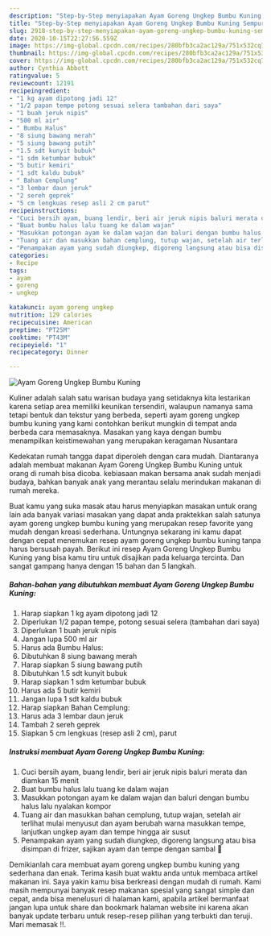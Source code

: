 ```yaml
---
description: "Step-by-Step menyiapakan Ayam Goreng Ungkep Bumbu Kuning Sempurna"
title: "Step-by-Step menyiapakan Ayam Goreng Ungkep Bumbu Kuning Sempurna"
slug: 2918-step-by-step-menyiapakan-ayam-goreng-ungkep-bumbu-kuning-sempurna
date: 2020-10-15T22:27:56.559Z
image: https://img-global.cpcdn.com/recipes/280bfb3ca2ac129a/751x532cq70/ayam-goreng-ungkep-bumbu-kuning-foto-resep-utama.jpg
thumbnail: https://img-global.cpcdn.com/recipes/280bfb3ca2ac129a/751x532cq70/ayam-goreng-ungkep-bumbu-kuning-foto-resep-utama.jpg
cover: https://img-global.cpcdn.com/recipes/280bfb3ca2ac129a/751x532cq70/ayam-goreng-ungkep-bumbu-kuning-foto-resep-utama.jpg
author: Cynthia Abbott
ratingvalue: 5
reviewcount: 12191
recipeingredient:
- "1 kg ayam dipotong jadi 12"
- "1/2 papan tempe potong sesuai selera tambahan dari saya"
- "1 buah jeruk nipis"
- "500 ml air"
- " Bumbu Halus"
- "8 siung bawang merah"
- "5 siung bawang putih"
- "1.5 sdt kunyit bubuk"
- "1 sdm ketumbar bubuk"
- "5 butir kemiri"
- "1 sdt kaldu bubuk"
- " Bahan Cemplung"
- "3 lembar daun jeruk"
- "2 sereh geprek"
- "5 cm lengkuas resep asli 2 cm parut"
recipeinstructions:
- "Cuci bersih ayam, buang lendir, beri air jeruk nipis baluri merata dan diamkan 15 menit"
- "Buat bumbu halus lalu tuang ke dalam wajan"
- "Masukkan potongan ayam ke dalam wajan dan baluri dengan bumbu halus lalu nyalakan kompor"
- "Tuang air dan masukkan bahan cemplung, tutup wajan, setelah air terlihat mulai menyusut dan ayam berubah warna masukkan tempe, lanjutkan ungkep ayam dan tempe hingga air susut"
- "Penampakan ayam yang sudah diungkep, digoreng langsung atau bisa disimpan di frizer, sajikan ayam dan tempe dengan sambal 🤗"
categories:
- Recipe
tags:
- ayam
- goreng
- ungkep

katakunci: ayam goreng ungkep 
nutrition: 129 calories
recipecuisine: American
preptime: "PT25M"
cooktime: "PT43M"
recipeyield: "1"
recipecategory: Dinner

---
```



![Ayam Goreng Ungkep Bumbu Kuning](https://img-global.cpcdn.com/recipes/280bfb3ca2ac129a/751x532cq70/ayam-goreng-ungkep-bumbu-kuning-foto-resep-utama.jpg)

Kuliner adalah salah satu warisan budaya yang setidaknya kita lestarikan karena setiap area memiliki keunikan tersendiri, walaupun namanya sama tetapi bentuk dan tekstur yang berbeda, seperti ayam goreng ungkep bumbu kuning yang kami contohkan berikut mungkin di tempat anda berbeda cara memasaknya. Masakan yang kaya dengan bumbu menampilkan keistimewahan yang merupakan keragaman Nusantara

Kedekatan rumah tangga dapat diperoleh dengan cara mudah. Diantaranya adalah membuat makanan Ayam Goreng Ungkep Bumbu Kuning untuk orang di rumah bisa dicoba. kebiasaan makan bersama anak sudah menjadi budaya, bahkan banyak anak yang merantau selalu merindukan makanan di rumah mereka.



Buat kamu yang suka masak atau harus menyiapkan masakan untuk orang lain ada banyak variasi masakan yang dapat anda praktekkan salah satunya ayam goreng ungkep bumbu kuning yang merupakan resep favorite yang mudah dengan kreasi sederhana. Untungnya sekarang ini kamu dapat dengan cepat menemukan resep ayam goreng ungkep bumbu kuning tanpa harus bersusah payah.
Berikut ini resep Ayam Goreng Ungkep Bumbu Kuning yang bisa kamu tiru untuk disajikan pada keluarga tercinta. Dan sangat gampang hanya dengan 15 bahan dan 5 langkah.


<!--inarticleads1-->

##### Bahan-bahan yang dibutuhkan membuat Ayam Goreng Ungkep Bumbu Kuning:

1. Harap siapkan 1 kg ayam dipotong jadi 12
1. Diperlukan 1/2 papan tempe, potong sesuai selera (tambahan dari saya)
1. Diperlukan 1 buah jeruk nipis
1. Jangan lupa 500 ml air
1. Harus ada  Bumbu Halus:
1. Dibutuhkan 8 siung bawang merah
1. Harap siapkan 5 siung bawang putih
1. Dibutuhkan 1.5 sdt kunyit bubuk
1. Harap siapkan 1 sdm ketumbar bubuk
1. Harus ada 5 butir kemiri
1. Jangan lupa 1 sdt kaldu bubuk
1. Harap siapkan  Bahan Cemplung:
1. Harus ada 3 lembar daun jeruk
1. Tambah 2 sereh geprek
1. Siapkan 5 cm lengkuas (resep asli 2 cm), parut




<!--inarticleads2-->

##### Instruksi membuat  Ayam Goreng Ungkep Bumbu Kuning:

1. Cuci bersih ayam, buang lendir, beri air jeruk nipis baluri merata dan diamkan 15 menit
1. Buat bumbu halus lalu tuang ke dalam wajan
1. Masukkan potongan ayam ke dalam wajan dan baluri dengan bumbu halus lalu nyalakan kompor
1. Tuang air dan masukkan bahan cemplung, tutup wajan, setelah air terlihat mulai menyusut dan ayam berubah warna masukkan tempe, lanjutkan ungkep ayam dan tempe hingga air susut
1. Penampakan ayam yang sudah diungkep, digoreng langsung atau bisa disimpan di frizer, sajikan ayam dan tempe dengan sambal 🤗




Demikianlah cara membuat ayam goreng ungkep bumbu kuning yang sederhana dan enak. Terima kasih buat waktu anda untuk membaca artikel makanan ini. Saya yakin kamu bisa berkreasi dengan mudah di rumah. Kami masih mempunyai banyak resep makanan spesial yang sangat simple dan cepat, anda bisa menelusuri di halaman kami, apabila artikel bermanfaat jangan lupa untuk share dan bookmark halaman website ini karena akan banyak update terbaru untuk resep-resep pilihan yang terbukti dan teruji. Mari memasak !!. 
